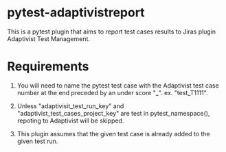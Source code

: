 # pytest-adaptivistreport
This is a pytest plugin that aims to report test cases results to Jiras plugin Adaptivist Test Management.


# Requirements

1. You will need to name the pytest test case with the Adaptivist test case number at the end preceded by an under score "_". ex. "test_T1111".

2. Unless "adaptivisit_test_run_key" and "adaptivist_test_cases_project_key" are test in pytest_namespace(), repoting to Adaptivist will be skipped.

3. This plugin assumes that the given test case is already added to the given test run.
